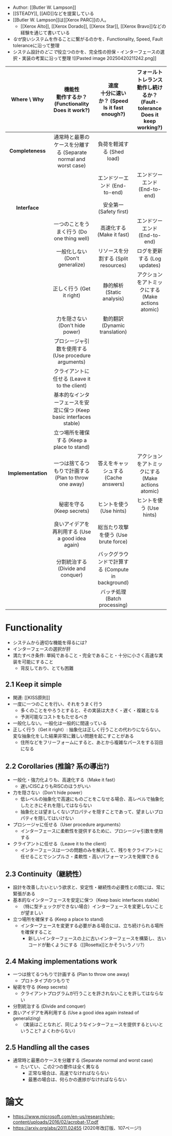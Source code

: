 - Author: [[Butler W. Lampson]]
- [[STEADY]], [[AID]]などを提案している
- [[Butler W. Lampson]]は[[Xerox PARC]]の人。
	- [[Xerox Alto]], [[Xerox Dorado]], [[Xerox Star]], [[Xerox Bravo]]などの経験を通じて書いている
- *なぜ*良いシステムを作ることに繋がるのかを、Functionality, Speed, Fault toleranceに沿って整理
- システム設計の*どこで*役立つのかを、完全性の担保・インターフェースの選択・実装の考案に沿って整理
![[Pasted image 20250420211242.png]]

|    Where \ Why     | 機能性  <br>動作するか？ (Functionality  <br>Does it work?) | 速度  <br>十分に速いか？ (Speed  <br>Is it fast enough?) | フォールトトレランス  <br>動作し続けるか？ (Fault-tolerance  <br>Does it keep working?) |
| :----------------: | :------------------------------------------------: | :---------------------------------------------: | :-------------------------------------------------------------------: |
|  **Completeness**  |  通常時と最悪のケースを分離する (Separate normal and worst case)  |               負荷を軽減する (Shed load)               |                                                                       |
|                    |                                                    |              エンドツーエンド (End-to-end)              |                         エンドツーエンド (End-to-end)                         |
|   **Interface**    |                                                    |               安全第一 (Safety first)               |                                                                       |
|                    |          一つのことをうまく行う (Do one thing well)           |              高速化する (Make it fast)               |                         エンドツーエンド (End-to-end)                         |
|                    |             一般化しない (Don't generalize)              |           リソースを分割する (Split resources)           |                         ログを更新する (Log updates)                         |
|                    |                正しく行う (Get it right)                |             静的解析 (Static analysis)              |                 アクションをアトミックにする (Make actions atomic)                  |
|                    |             力を隠さない (Don't hide power)              |           動的翻訳 (Dynamic translation)            |                                                                       |
|                    |      プロシージャ引数を使用する (Use procedure arguments)       |                                                 |                                                                       |
|                    |        クライアントに任せる (Leave it to the client)         |                                                 |                                                                       |
|                    | 基本的なインターフェースを安定に保つ (Keep basic interfaces stable)  |                                                 |                                                                       |
|                    |         立つ場所を確保する (Keep a place to stand)          |                                                 |                                                                       |
| **Implementation** |      一つは捨てるつもりで計画する (Plan to throw one away)       |           答えをキャッシュする (Cache answers)            |                 アクションをアトミックにする (Make actions atomic)                  |
|                    |                秘密を守る (Keep secrets)                |               ヒントを使う (Use hints)                |                          ヒントを使う (Use hints)                           |
|                    |        良いアイデアを再利用する (Use a good idea again)        |           総当たり攻撃を使う (Use brute force)           |                                                                       |
|                    |            分割統治する (Divide and conquer)             |      バックグラウンドで計算する (Compute in background)      |                                                                       |
|                    |                                                    |            バッチ処理 (Batch processing)             |                                                                       |
# Functionality
- システムから適切な機能を得るには?
- インターフェースの選択が肝
- 満たすべき条件: 単純であること・完全であること・十分に小さく高速な実装を可能にすること
	- 背反しており、とても困難
## 2.1 Keep it simple
- 関連: [[KISS原則]]
- 一度に一つのことを行い、それをうまく行う
	- 多くのことをやろうとすると、その実装は大きく・遅く・複雑となる
	- 予測可能なコストをもたせるべき
- 一般化しない。一般化は一般的に間違っている
- 正しく行う（Get it right）: 抽象化は正しく行うことの代わりにならない。変な抽象化をした結果非常に難しい問題を起こすことがある
	- 住所などをフリーフォームにすると、あとから複雑なパースをする羽目になる
## 2.2 Corollaries (推論? 系の導出?)
- 一般化・強力化よりも、高速化する（Make it fast）
	- 遅いCISCよりもRISCのほうがいい
- 力を隠さない（Don't hide power）
	- 低レベルの抽象化で高速にものごとをこなせる場合、高レベルで抽象化したときにそれを隠してはならない
	- 抽象化とは望ましくないプロパティを隠すことであって、望ましいプロパティを隠してはいけない
- プロシージャに任せる（User procedure arguments）
	- インターフェースに柔軟性を提供するために、プロシージャ引数を使用する
- クライアントに任せる（Leave it to the client）
	- インターフェースは一つの問題のみを解決して、残りをクライアントに任せることでシンプルさ・柔軟性・高いパフォーマンスを発揮できる
##  2.3 Continuity（継続性）
- 設計を改善したいという欲求と、安定性・継続性の必要性との間には、常に緊張がある
- 基本的なインターフェースを安定に保つ（Keep basic interfaces stable）
	- （特に型チェックができない場合）インターフェースを変更しないことが望ましい
- 立つ場所を確保する (Keep a place to stand)
	- インターフェースを変更する必要がある場合には、立ち続けられる場所を確保すること
		- 新しいインターフェースの上に古いインターフェースを構築し、古いコードが動くようにする（[[Rosetta]]とかそういうノリ?）
## 2.4 Making implementations work
- 一つは捨てるつもりで計画する (Plan to throw one away)
	- プロトタイプのつもりで
- 秘密を守る (Keep secrets)
	- クライアントプログラムが行うことを許されないことを許してはならない
- 分割統治する (Divide and conquer)
- 良いアイデアを再利用する (Use a good idea again instead of generalizing)
	- （実装はことなれど、同じようなインターフェースを提供するといいということ? よくわからない）
## 2.5 Handling all the cases
- 通常時と最悪のケースを分離する (Separate normal and worst case)
	- たいてい、この2つの要件は全く異なる
		- 正常な場合は、高速でなければならない
		- 最悪の場合は、何らかの進捗がなければならない
# 論文
- https://www.microsoft.com/en-us/research/wp-content/uploads/2016/02/acrobat-17.pdf
- https://arxiv.org/abs/2011.02455 (2020年改訂版、107ページ!)